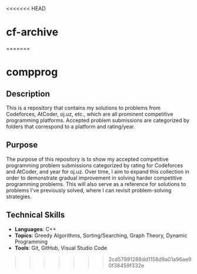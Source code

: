 <<<<<<< HEAD
# cf-archive
=======
# compprog

## Description
This is a repository that contains my solutions to problems from Codeforces, AtCoder, oj.uz, etc., which are all prominent competitive programming platforms. Accepted problem submissions are categorized by folders that correspond to a platform and rating/year.

## Purpose
The purpose of this repository is to show my accepted competitive programming problem submissions categorized by rating for Codeforces and AtCoder, and year for oj.uz. Over time, I aim to expand this collection in order to demonstrate gradual improvement in solving harder competitive programming problems. This will also serve as a reference for solutions to problems I've previously solved, where I can revisit problem-solving strategies.

## Technical Skills
* **Languages**: C++
* **Topics**: Greedy Algorithms, Sorting/Searching, Graph Theory, Dynamic Programming
* **Tools**: Git, GitHub, Visual Studio Code
>>>>>>> 2cd57991288dd1158d9a01a96ae90f38459f332e
